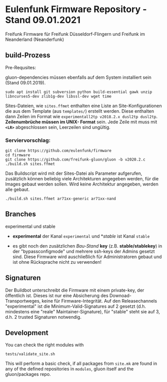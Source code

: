 # Eulenfunk Firmware Repository - Stand 09.01.2021

Freifunk Firmware für Freifunk Düsseldorf-Flingern und Freifunk im Neanderland (Neanderfunk) 

## build-Prozess


Pre-Requsites:

gluon-dependencies müssen ebenfalls auf dem System installiert sein (Stand 09.01.2019).

```sudo apt install git subversion python build-essential gawk unzip libncurses5-dev zlib1g-dev libssl-dev wget time```


Sites-Dateien, wie `sites.ffmet` enthalten eine Liste an Site-Konfigurationen die aus dem Template (aus `templates/`) erstellt werden.
Diese enthalten dann Zeilen im Format wie `experimentall2tp v2018.2.x dusl2tp dusl2tp`.
**Zeilenumbrüche müssen im UNIX- Format** sein. Jede Zeile mit muss mit **`<LR>`** abgeschlossen sein,  Leerzeilen sind ungültig.

### Serviervorschlag:


```
git clone https://github.com/eulenfunk/firmware
cd firmware
git clone https://github.com/freifunk-gluon/gluon -b v2020.2.c
./build.sh sites.ffmet
```


Das Buildscript wird mit der Sites-Datei als Parameter aufgerufen, zusätzlich können beliebig viele Architekturen angegeben werden, für die Images gebaut werden sollen. Wird keine Architektur angegeben, werden alle gebaut.

`./build.sh sites.ffmet ar71xx-generic ar71xx-nand`



## Branches
experimental und stable 

- **experimental** der Kanal `experimental` und **stable* ist Kanal `stable`

- es gibt noch den zusätzlichen _Bau-Stand_ **key** (z.B. **stable/stablekey**) in der "bypassconfigmode" und mehrere ssh-keys der Admins gesetzt sind. Diese Firmware wird auschließlich für Administratoren gebaut und ist ohne Rücksprache nicht zu verwenden!

## Signaturen
Der Buildbot unterschreibt die Firmware mit einem private-key, der öffentlich ist. Dieses ist nur eine Absicherung des Downoad-Transportweges, keine für Firmware-Integrität. 
Auf den Releasechannels "experimental" ist die Minimum-Valid-Signatures auf 2 gesetzt (d.h. mindestens eine "reale" Maintainer-Signature), für "stable" steht sie auf 3, d.h. 2 trusted Signaturen notwendig.

## Development

You can check the right modules with

    tests/validate_site.sh

This will perform a basic check, if all packages from `site.mk` are found in any of the defined repositories in `modules`, gluon itself and the gluon/packages repo.
